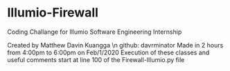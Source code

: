 # Illumio-Firewall
Coding Challange for Illumio Software Engineering Internship

Created by Matthew Davin Kuangga \n
github: davrminator
Made in 2 hours from 4:00pm to 6:00pm on Feb/1/2020 
Execution of these classes and useful comments start at line 100 of the Firewall-Illumio.py file


